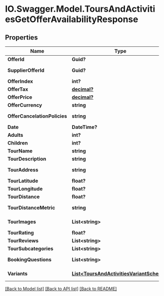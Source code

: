 # IO.Swagger.Model.ToursAndActivitiesGetOfferAvailabilityResponse
## Properties

Name | Type | Description | Notes
------------ | ------------- | ------------- | -------------
**OfferId** | **Guid?** | Identifier of the individual offer. | [optional] 
**SupplierOfferId** | **Guid?** | Identifier provided by the supplier for the offer. | [optional] 
**OfferIndex** | **int?** | Index of the offer for ordering. | [optional] 
**OfferTax** | [**decimal?**](BigDecimal.md) | Tax applied on the offer. | [optional] 
**OfferPrice** | [**decimal?**](BigDecimal.md) | Price of the offer. | [optional] 
**OfferCurrency** | **string** | Currency of the offer price. | [optional] 
**OfferCancelationPolicies** | **string** | Cancellation policies applicable to the offer. | [optional] 
**Date** | **DateTime?** | Date of the tour. | [optional] 
**Adults** | **int?** | Number of adults attending. | [optional] 
**Children** | **int?** | Number of children attending. | [optional] 
**TourName** | **string** | Name of the tour. | [optional] 
**TourDescription** | **string** | Description of the tour. | [optional] 
**TourAddress** | **string** | Address where the tour will take place. | [optional] 
**TourLatitude** | **float?** | Latitude for the tour location. | [optional] 
**TourLongitude** | **float?** | Longitude for the tour location. | [optional] 
**TourDistance** | **float?** | Distance covered by the tour. | [optional] 
**TourDistanceMetric** | **string** | Metric for measuring distance (miles or kilometers). | [optional] 
**TourImages** | **List&lt;string&gt;** | Array of images related to the tour. | [optional] 
**TourRating** | **float?** | Rating of the tour. | [optional] 
**TourReviews** | **List&lt;string&gt;** | Array of reviews for the tour. | [optional] 
**TourSubcategories** | **List&lt;string&gt;** | Subcategories of the tour. | [optional] 
**BookingQuestions** | **List&lt;string&gt;** | Questions related to booking the tour. | [optional] 
**Variants** | [**List&lt;ToursAndActivitiesVariantSchema&gt;**](ToursAndActivitiesVariantSchema.md) | Array of ToursAndActivitiesVariantSchema. | [optional] 

[[Back to Model list]](../README.md#documentation-for-models) [[Back to API list]](../README.md#documentation-for-api-endpoints) [[Back to README]](../README.md)

